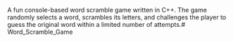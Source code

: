 A fun console-based word scramble game written in C++. The game randomly selects a word, scrambles its letters, and challenges the player to guess the original word within a limited number of attempts.# Word_Scramble_Game
